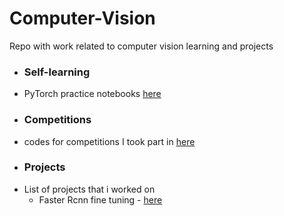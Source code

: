 # Computer-Vision
Repo with work related to computer vision learning and projects 
* ### Self-learning
- PyTorch practice notebooks [here](URL) 

* ### Competitions
- codes for competitions I took part in [here](URL) 

* ### Projects 
- List of projects that i worked on
  - Faster Rcnn fine tuning - [here](https://github.com/irohitraj/Computer-Vision/tree/main/Faster_RCNN) 
